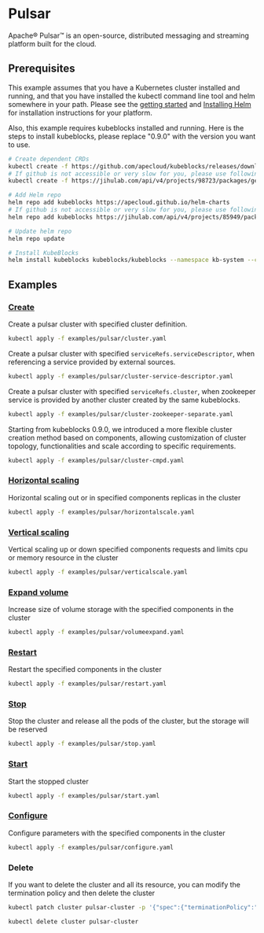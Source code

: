 # Pulsar

Apache® Pulsar™ is an open-source, distributed messaging and streaming platform built for the cloud.

## Prerequisites

This example assumes that you have a Kubernetes cluster installed and running, and that you have installed the kubectl command line tool and helm somewhere in your path. Please see the [getting started](https://kubernetes.io/docs/setup/)  and [Installing Helm](https://helm.sh/docs/intro/install/) for installation instructions for your platform.

Also, this example requires kubeblocks installed and running. Here is the steps to install kubeblocks, please replace "0.9.0" with the version you want to use.
```bash
# Create dependent CRDs
kubectl create -f https://github.com/apecloud/kubeblocks/releases/download/v0.9.0/kubeblocks_crds.yaml
# If github is not accessible or very slow for you, please use following command instead
kubectl create -f https://jihulab.com/api/v4/projects/98723/packages/generic/kubeblocks/v0.9.0/kubeblocks_crds.yaml

# Add Helm repo 
helm repo add kubeblocks https://apecloud.github.io/helm-charts
# If github is not accessible or very slow for you, please use following repo instead
helm repo add kubeblocks https://jihulab.com/api/v4/projects/85949/packages/helm/stable

# Update helm repo
helm repo update

# Install KubeBlocks
helm install kubeblocks kubeblocks/kubeblocks --namespace kb-system --create-namespace --version="0.9.0"
```
 

## Examples

### [Create](./../../examples/pulsar/cluster.yaml) 
Create a pulsar cluster with specified cluster definition.
```bash
kubectl apply -f examples/pulsar/cluster.yaml
```
Create a pulsar cluster with specified `serviceRefs.serviceDescriptor`, when referencing a service provided by external sources.
```bash
kubectl apply -f examples/pulsar/cluster-service-descriptor.yaml
```

Create a pulsar cluster with specified `serviceRefs.cluster`, when zookeeper service is provided by another cluster created by the same kubeblocks.
```bash
kubectl apply -f examples/pulsar/cluster-zookeeper-separate.yaml
```

Starting from kubeblocks 0.9.0, we introduced a more flexible cluster creation method based on components, allowing customization of cluster topology, functionalities and scale according to specific requirements.
```bash
kubectl apply -f examples/pulsar/cluster-cmpd.yaml
```

### [Horizontal scaling](./../../examples/pulsar/horizontalscale.yaml)
Horizontal scaling out or in specified components replicas in the cluster
```bash
kubectl apply -f examples/pulsar/horizontalscale.yaml
```

### [Vertical scaling](./../../examples/pulsar/verticalscale.yaml)
Vertical scaling up or down specified components requests and limits cpu or memory resource in the cluster
```bash
kubectl apply -f examples/pulsar/verticalscale.yaml
```

### [Expand volume](./../../examples/pulsar/volumeexpand.yaml)
Increase size of volume storage with the specified components in the cluster
```bash
kubectl apply -f examples/pulsar/volumeexpand.yaml
```

### [Restart](./../../examples/pulsar/restart.yaml)
Restart the specified components in the cluster
```bash
kubectl apply -f examples/pulsar/restart.yaml
```

### [Stop](./../../examples/pulsar/stop.yaml)
Stop the cluster and release all the pods of the cluster, but the storage will be reserved
```bash
kubectl apply -f examples/pulsar/stop.yaml
```

### [Start](./../../examples/pulsar/start.yaml)
Start the stopped cluster
```bash
kubectl apply -f examples/pulsar/start.yaml
```

### [Configure](./../../examples/pulsar/configure.yaml)
Configure parameters with the specified components in the cluster
```bash
kubectl apply -f examples/pulsar/configure.yaml
```

### Delete
If you want to delete the cluster and all its resource, you can modify the termination policy and then delete the cluster
```bash
kubectl patch cluster pulsar-cluster -p '{"spec":{"terminationPolicy":"WipeOut"}}' --type="merge"

kubectl delete cluster pulsar-cluster
```
